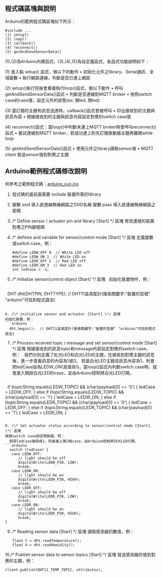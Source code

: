 <!--![ARDUINO YÚN](https://github.com/skellroyal/scratchx/blob/gh-pages/arduinoSampleCode/arduino_yun.jpg)
Source: https://store.arduino.cc/usa/arduino-yun*/-->

## 程式碼區塊與說明

Arduino的範例程式碼區塊如下所示：
```arduino
#include ...
(1) setup()
(2) loop()
(3) callback()
(4) reconnect()
(5) getAndSendSensorData()
```
(1),(2)為Arduino內建函式，(3),(4),(5)為自定義函式，各函式功能說明如下：

(1) 進入點 setup() 函式，做以下的動作
    • 初始化元件之library、Serial通訊、全域變數
    • 執行網路連線，判斷是否已連上網路

(2) setup()執行完後會重複執行loop()函式，做以下動作
    • 呼叫getAndSendSensorData()函式
    • 判斷是否連線到MQTT broker
    • 依照switch case的case值，設定元件的狀態(ex: 開led, 關led)

(3) 當訂閱的主題有訊息送達時，callback()函式會被呼叫
    • 印出接收到的主題與訊息內容
    • 根據接收到的主題與訊息內容設定對應的switch case值

(4) reconnect()函式：當loop()中判斷未連上MQTT broker時會呼叫reconnect()函式
    • 嘗試連線到MQTT broker，若成功連上則先訂閱致動器主題再離開while loop

(5) getAndSendSensorData()函式
    • 使用元件之library讀取sensor值
    • MQTT client 發送sensor值到對應之主題

## Arduino範例程式碼修改說明

供參考之範例程式碼：[arduino_yun.ino](https://github.com/skellroyal/scratchx/blob/gh-pages/arduinoSampleCode/sample_yun.ino)

1. 程式碼的最前面需要 include 裝置所需的library

2. 變數 ssid 填入欲連線無線網路之SSID名稱
   變數 pass 填入欲連線無線網路之密碼
   
3. /\* Define sensor / actuator pin and library [Start] \*/ 區塊
   修改連接的裝置對應之PIN腳號碼

4. /\* defines and variable for sensor/control mode [Start] \*/ 區塊
   定義變數或switch case，例：
   ```arduino
   #define LEDW_OFF 0  // White LED off
   #define LEDW_ON 1  // White LED on
   #define LEDR_OFF 2  // Red LED off
   #define LEDR_ON 3  // Red LED on
   int ledCase = -1;
   ```

5. /\* Initialize sensor/control object [Start] \*/ 區塊
   初始化裝置物件，例：
   ```arduino
   DHT dht(DHTPIN, DHTTYPE);  // DHT11溫濕度計(搜尋關鍵字:"裝置的型號" "arduino"可找到程式語法)
   ```

6. /\* initialize sensor and actuator [Start] \*/ 區塊
   初始化裝置，例：
   ```arduino
   dht.begin();  // DHT11溫濕度計(搜尋關鍵字:"裝置的型號" "arduino"可找到程式語法)
   ```

7. /\* Process received topic / message and set sensor/control mode [Start] \*/ 區塊
   根據接收到的訊息topic和message內容設定對應的switch case，例：
   我們分別定義了紅光LED和白光LED的主題，在接收到對應主題的訊息後，進一步查看訊息的內容為1或0。
   若是白光LED主題且訊息內容為1，則會把ledCase設為LEDW_ON(其值為1)，當loop()函式內判斷switch case時，就會進入開啟白光LED的case，並由Arduino控制將白光LED打開。
   ```arduino
   if (topicString.equals(LEDW_TOPIC) && (char)payload[0] == '0') {
      ledCase = LEDW_OFF;
   } else if (topicString.equals(LEDW_TOPIC) && (char)payload[0] == '1') {
      ledCase = LEDW_ON;
   } else if (topicString.equals(LEDR_TOPIC) && (char)payload[0] == '0') {
      ledCase = LEDR_OFF;
   } else if (topicString.equals(LEDR_TOPIC) && (char)payload[0] == '1') {
      ledCase = LEDR_ON;
   }
   ```

8. /\* Set actuator status according to sensor/control mode [Start] \*/ 區塊
   根據switch case設定致動器，例：
   假設ledCase被設成1，則會進入第2個case，由Arduino控制將白光LED打開。
   ```arduino
   switch (ledCase) {
      case LEDW_OFF:
         // light should be off
         digitalWrite(LEDW_PIN, LOW);
         break;
      case LEDW_ON:
         // light should be on
         digitalWrite(LEDW_PIN, HIGH);
         break;
      case LEDR_OFF:
         // light should be off
         digitalWrite(LEDR_PIN, LOW);
         break;
      case LEDR_ON:
         // light should be on
         digitalWrite(LEDR_PIN, HIGH);
         break;
   }
   ```

9. /\* Reading sensor data [Start] \*/ 區塊
   讀取感測器的數值，例：
   ```arduino
   float t = dht.readTemperature();
   float h = dht.readHumidity();
   ```

10./* Publish sensor data to sensor topics [Start] */ 區塊
   發送感測器的值到對應的主題，例：
   ```arduino
   client.publish(DHT11_TEMP_TOPIC, attributes);
   ```
